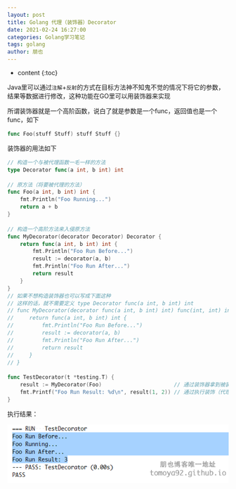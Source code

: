 ```yaml
---
layout: post
title: Golang 代理（装饰器）Decorator
date: 2021-02-24 16:27:00
categories: Golang学习笔记
tags: golang
author: 朋也
---
```


* content
{:toc}

Java里可以通过`注解`+`反射`的方式在目标方法神不知鬼不觉的情况下将它的参数，结果等数据进行修改，这种功能在GO里可以用装饰器来实现

所谓装饰器就是一个高阶函数，说白了就是参数是一个func，返回值也是一个func，如下

```go
func Foo(stuff Stuff) stuff Stuff {}
```

装饰器的用法如下

```go
// 构造一个与被代理函数一毛一样的方法
type Decorator func(a int, b int) int

// 原方法（将要被代理的方法）
func Foo(a int, b int) int {
    fmt.Println("Foo Running...")
    return a + b
}

// 构造一个高阶方法来入侵原方法
func MyDecorator(decorator Decorator) Decorator {
    return func(a int, b int) int {
        fmt.Println("Foo Run Before...")
        result := decorator(a, b)
        fmt.Println("Foo Run After...")
        return result
    }
}
// 如果不想构造装饰器也可以写成下面这种
// 这样的话，就不需要定义 type Decorator func(a int, b int) int
// func MyDecorator(decorator func(a int, b int) int) func(int, int) int {
//     return func(a int, b int) int {
//         fmt.Println("Foo Run Before...")
//         result := decorator(a, b)
//         fmt.Println("Foo Run After...")
//         return result
//     }
// }

func TestDecorator(t *testing.T) {
    result := MyDecorator(Foo)                       // 通过装饰器拿到被装饰（代理）的对象
    fmt.Printf("Foo Run Result: %d\n", result(1, 2)) // 通过执行装饰（代理）对象来实现对被装饰（代理）对象的"增强"
}
```

执行结果：

![](/assets/2021-02-24-16-32-05.png)
